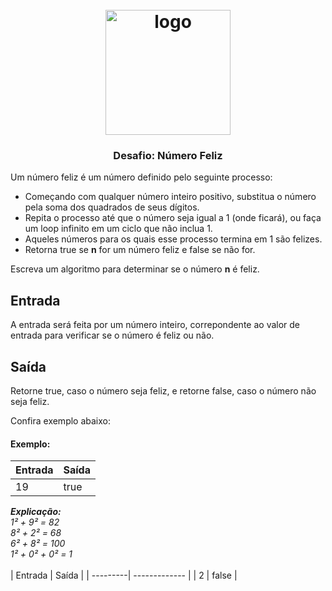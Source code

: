 <h1 align="center">
<h1 align="center">
  <br>
  <img src="https://user-images.githubusercontent.com/93685200/204018285-c0264742-fdb1-4f74-8106-364b2b5bb340.png" alt="logo" height="200">
</h1>

<h3 align="center"> Desafio: Número Feliz </h3>

Um número feliz é um número definido pelo seguinte processo:

* Começando com qualquer número inteiro positivo, substitua o número pela soma dos quadrados de seus dígitos.
* Repita o processo até que o número seja igual a 1 (onde ficará), ou faça um loop infinito em um ciclo que não inclua 1.
* Aqueles números para os quais esse processo termina em 1 são felizes.
* Retorna true se **n** for um número feliz e false se não for.

Escreva um algoritmo para determinar se o número **n** é feliz.

## Entrada
A entrada será feita por um número inteiro, correpondente ao valor de entrada para verificar se  o número é feliz ou não.
  
## Saída
Retorne true, caso o número seja feliz, e retorne false, caso o número não seja feliz.

Confira exemplo abaixo:
  
#### Exemplo:

| Entrada  |   Saída   |
| ---------| ------------- |
| 19     |   true   |
  
<i>**Explicação:**<br />
1² + 9² = 82<br />
8² + 2² = 68<br />
6² + 8² = 100<br />
1² + 0² + 0² = 1</i>
 <br />
  <br />
| Entrada  |   Saída   |
| ---------| ------------- |
| 2     |   false  |
